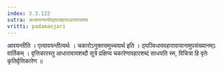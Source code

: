 ```yaml
---
index: 3.3.122
sutra: अध्यायन्यायोद्यावसंहाराधारावयाश्च
vritti: padamanjari
---
```


 आवयन्तीति । एत्यावयन्तीत्यर्थः ।  चकारोऽनुक्तसमुच्चयार्थ इति । ठ्घञ्विधाववहारावायानामुपसंख्यानम्ऽ वार्तिकम् । वृत्तिकारस्तु आधारावायशब्दौ सूत्रे प्रक्षिप्य चकारेणावहारशब्दं साधयति स्म, विचित्रा हि वृतेः कृतिर्वृत्तिकारेण ॥